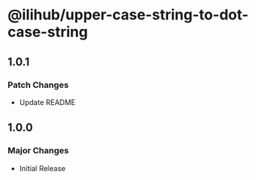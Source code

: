 # @ilihub/upper-case-string-to-dot-case-string

## 1.0.1

### Patch Changes

- Update README

## 1.0.0

### Major Changes

- Initial Release
